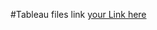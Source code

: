 #Tableau files link
[your Link here](https://public.tableau.com/app/profile/jambugolam.charan/vizzes)
